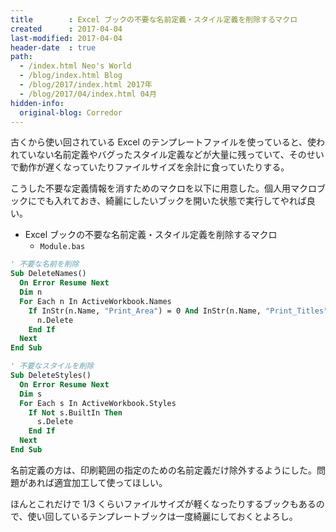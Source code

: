 ```yaml
---
title        : Excel ブックの不要な名前定義・スタイル定義を削除するマクロ
created      : 2017-04-04
last-modified: 2017-04-04
header-date  : true
path:
  - /index.html Neo's World
  - /blog/index.html Blog
  - /blog/2017/index.html 2017年
  - /blog/2017/04/index.html 04月
hidden-info:
  original-blog: Corredor
---
```


古くから使い回されている Excel のテンプレートファイルを使っていると、使われていない名前定義やバグったスタイル定義などが大量に残っていて、そのせいで動作が遅くなっていたりファイルサイズを余計に食っていたりする。

こうした不要な定義情報を消すためのマクロを以下に用意した。個人用マクロブックにでも入れておき、綺麗にしたいブックを開いた状態で実行してやれば良い。

- Excel ブックの不要な名前定義・スタイル定義を削除するマクロ
  - `Module.bas`

```vb
' 不要な名前を削除
Sub DeleteNames()
  On Error Resume Next
  Dim n
  For Each n In ActiveWorkbook.Names
    If InStr(n.Name, "Print_Area") = 0 And InStr(n.Name, "Print_Titles") = 0 And Not n.BuiltIn Then
      n.Delete
    End If
  Next
End Sub

' 不要なスタイルを削除
Sub DeleteStyles()
  On Error Resume Next
  Dim s
  For Each s In ActiveWorkbook.Styles
    If Not s.BuiltIn Then
      s.Delete
    End If
  Next
End Sub
```

名前定義の方は、印刷範囲の指定のための名前定義だけ除外するようにした。問題があれば適宜加工して使ってほしい。

ほんとこれだけで 1/3 くらいファイルサイズが軽くなったりするブックもあるので、使い回しているテンプレートブックは一度綺麗にしておくとよろし。
